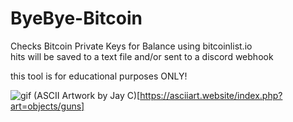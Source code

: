 # ByeBye-Bitcoin
Checks Bitcoin Private Keys for Balance using bitcoinlist.io <br>
hits will be saved to a text file and/or sent to a discord webhook


this tool is for educational purposes ONLY!

![gif](https://i.imgur.com/0Pnw7Uw.gif)
(ASCII Artwork by Jay C)[https://asciiart.website/index.php?art=objects/guns]
